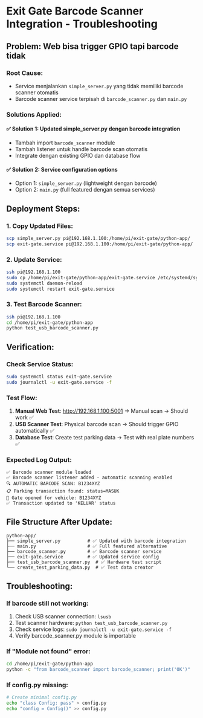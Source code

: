# Exit Gate Barcode Scanner Integration - Troubleshooting

## Problem: Web bisa trigger GPIO tapi barcode tidak

### Root Cause:
- Service menjalankan `simple_server.py` yang tidak memiliki barcode scanner otomatis
- Barcode scanner service terpisah di `barcode_scanner.py` dan `main.py`

### Solutions Applied:

#### ✅ Solution 1: Updated simple_server.py dengan barcode integration
- Tambah import `barcode_scanner` module
- Tambah listener untuk handle barcode scan otomatis
- Integrate dengan existing GPIO dan database flow

#### ✅ Solution 2: Service configuration options
- Option 1: `simple_server.py` (lightweight dengan barcode)
- Option 2: `main.py` (full featured dengan semua services)

## Deployment Steps:

### 1. Copy Updated Files:
```bash
scp simple_server.py pi@192.168.1.100:/home/pi/exit-gate/python-app/
scp exit-gate.service pi@192.168.1.100:/home/pi/exit-gate/python-app/
```

### 2. Update Service:
```bash
ssh pi@192.168.1.100
sudo cp /home/pi/exit-gate/python-app/exit-gate.service /etc/systemd/system/
sudo systemctl daemon-reload
sudo systemctl restart exit-gate.service
```

### 3. Test Barcode Scanner:
```bash
ssh pi@192.168.1.100
cd /home/pi/exit-gate/python-app
python test_usb_barcode_scanner.py
```

## Verification:

### Check Service Status:
```bash
sudo systemctl status exit-gate.service
sudo journalctl -u exit-gate.service -f
```

### Test Flow:
1. **Manual Web Test**: http://192.168.1.100:5001 → Manual scan → Should work ✅
2. **USB Scanner Test**: Physical barcode scan → Should trigger GPIO automatically ✅
3. **Database Test**: Create test parking data → Test with real plate numbers ✅

### Expected Log Output:
```
✅ Barcode scanner module loaded
✅ Barcode scanner listener added - automatic scanning enabled
🔍 AUTOMATIC BARCODE SCAN: B1234XYZ
📋 Parking transaction found: status=MASUK
🚪 Gate opened for vehicle: B1234XYZ
✅ Transaction updated to 'KELUAR' status
```

## File Structure After Update:

```
python-app/
├── simple_server.py          # ✅ Updated with barcode integration
├── main.py                   # ✅ Full featured alternative
├── barcode_scanner.py        # ✅ Barcode scanner service
├── exit-gate.service         # ✅ Updated service config
├── test_usb_barcode_scanner.py  # ✅ Hardware test script
└── create_test_parking_data.py  # ✅ Test data creator
```

## Troubleshooting:

### If barcode still not working:
1. Check USB scanner connection: `lsusb`
2. Test scanner hardware: `python test_usb_barcode_scanner.py`
3. Check service logs: `sudo journalctl -u exit-gate.service -f`
4. Verify barcode_scanner.py module is importable

### If "Module not found" error:
```bash
cd /home/pi/exit-gate/python-app
python -c "from barcode_scanner import barcode_scanner; print('OK')"
```

### If config.py missing:
```bash
# Create minimal config.py
echo "class Config: pass" > config.py
echo "config = Config()" >> config.py
```
